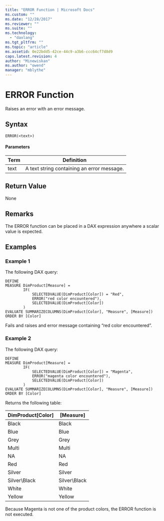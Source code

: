 ```yaml
---
title: "ERROR Function | Microsoft Docs"
ms.custom: ""
ms.date: "12/28/2017"
ms.reviewer: ""
ms.suite: ""
ms.technology: 
  - "daxlang"
ms.tgt_pltfrm: ""
ms.topic: "article"
ms.assetid: 0e22bdd5-42ce-44c9-a3b6-ccc64cf7d8d9
caps.latest.revision: 4
author: "Minewiskan"
ms.author: "owend"
manager: "mblythe"
---
```

# ERROR Function
Raises an error with an error message.  
  
## Syntax  
  
```  
ERROR(<text>)  
```  
  
#### Parameters  
  
|Term|Definition|  
|--------|--------------|  
|text|A text string containing an error message.|  
  
## Return Value  
None 
  
## Remarks  
The ERROR function can be placed in a DAX expression anywhere a scalar value is expected.
   
  
## Examples  
### Example 1

The following DAX query:
```
DEFINE
MEASURE DimProduct[Measure] = 
		IF(
			SELECTEDVALUE(DimProduct[Color]) = "Red",
			ERROR("red color encountered"),
			SELECTEDVALUE(DimProduct[Color])
		)
EVALUATE SUMMARIZECOLUMNS(DimProduct[Color], "Measure", [Measure])
ORDER BY [Color]
```

Fails and raises and error message containing “red color encountered”.


### Example 2
The following DAX query:

```
DEFINE
MEASURE DimProduct[Measure] = 
		IF(
			SELECTEDVALUE(DimProduct[Color]) = "Magenta",
			ERROR("magenta color encountered"),
			SELECTEDVALUE(DimProduct[Color])
		)
EVALUATE SUMMARIZECOLUMNS(DimProduct[Color], "Measure", [Measure])
ORDER BY [Color] 
```

Returns the following table: 

DimProduct[Color]  |[Measure] 
---------|---------
Black     |        Black 
Blue     |       Blue  
Grey     |      Grey   
Multi     |    Multi     
NA     |        NA 
Red     |     Red    
Silver     |     Silver    
Silver\Black     |   Silver\Black      
White    |       White  
Yellow    |        Yellow 

Because Magenta is not one of the product colors, the ERROR function is not executed.
